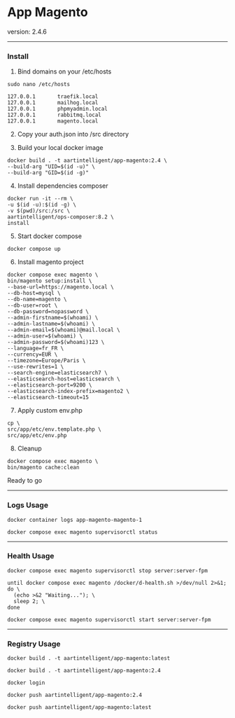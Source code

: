 # App Magento

version: 2.4.6

---

### Install

1. Bind domains on your /etc/hosts

```shell
sudo nano /etc/hosts
```

```text
127.0.0.1       traefik.local
127.0.0.1       mailhog.local
127.0.0.1       phpmyadmin.local
127.0.0.1       rabbitmq.local
127.0.0.1       magento.local
```

2. Copy your auth.json into /src directory

3. Build your local docker image

```shell
docker build . -t aartintelligent/app-magento:2.4 \
--build-arg "UID=$(id -u)" \
--build-arg "GID=$(id -g)"
```

4. Install dependencies composer

```shell
docker run -it --rm \
-u $(id -u):$(id -g) \
-v $(pwd)/src:/src \
aartintelligent/ops-composer:8.2 \
install
```

5. Start docker compose

```shell
docker compose up
```

6. Install magento project

```shell
docker compose exec magento \
bin/magento setup:install \
--base-url=https://magento.local \
--db-host=mysql \
--db-name=magento \
--db-user=root \
--db-password=nopassword \
--admin-firstname=$(whoami) \
--admin-lastname=$(whoami) \
--admin-email=$(whoami)@mail.local \
--admin-user=$(whoami) \
--admin-password=$(whoami)123 \
--language=fr_FR \
--currency=EUR \
--timezone=Europe/Paris \
--use-rewrites=1 \
--search-engine=elasticsearch7 \
--elasticsearch-host=elasticsearch \
--elasticsearch-port=9200 \
--elasticsearch-index-prefix=magento2 \
--elasticsearch-timeout=15
```

7. Apply custom env.php

```shell
cp \
src/app/etc/env.template.php \
src/app/etc/env.php 
```

8. Cleanup

```shell
docker compose exec magento \
bin/magento cache:clean
```

Ready to go

---

### Logs Usage

```shell
docker container logs app-magento-magento-1
```

```shell
docker compose exec magento supervisorctl status
```

---

### Health Usage

```shell
docker compose exec magento supervisorctl stop server:server-fpm
```

```shell
until docker compose exec magento /docker/d-health.sh >/dev/null 2>&1; do \
  (echo >&2 "Waiting..."); \
  sleep 2; \
done
```

```shell
docker compose exec magento supervisorctl start server:server-fpm
```

---

### Registry Usage

```shell
docker build . -t aartintelligent/app-magento:latest
```

```shell
docker build . -t aartintelligent/app-magento:2.4
```

```shell
docker login
```

```shell
docker push aartintelligent/app-magento:2.4
```

```shell
docker push aartintelligent/app-magento:latest
```
